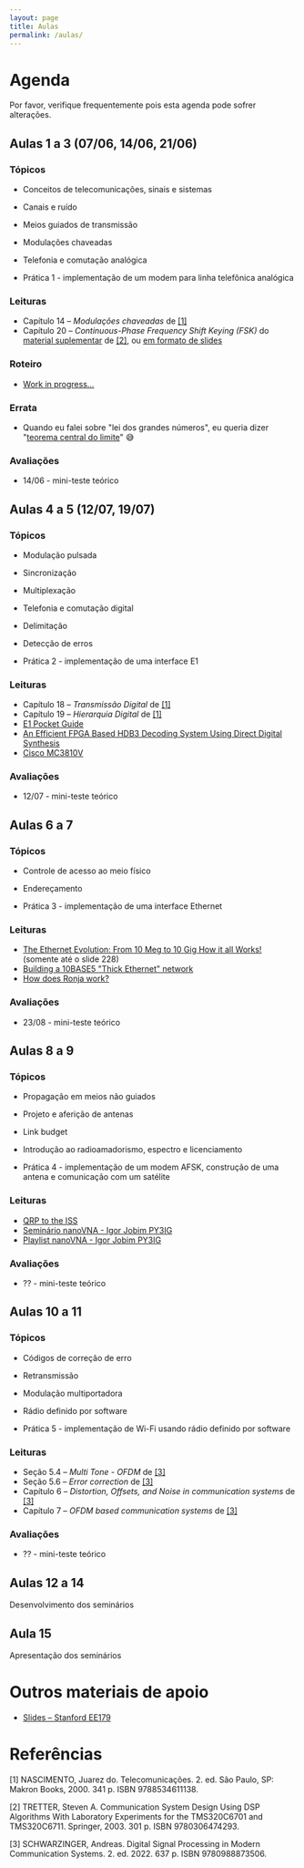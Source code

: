 ```yaml
---
layout: page
title: Aulas
permalink: /aulas/
---
```


# Agenda

Por favor, verifique frequentemente pois esta agenda pode sofrer alterações.

## Aulas 1 a 3 (07/06, 14/06, 21/06)

### Tópicos

* Conceitos de telecomunicações, sinais e sistemas
* Canais e ruído
* Meios guiados de transmissão
* Modulações chaveadas
* Telefonia e comutação analógica

* Prática 1 - implementação de um modem para linha telefônica analógica

### Leituras

* Capítulo 14 – *Modulações chaveadas* de [[1]](#referências)
* Capítulo 20 – *Continuous-Phase Frequency Shift Keying (FSK)* do [material suplementar](https://user.eng.umd.edu/~tretter/commlab/c6713slides/AdditionalExperiments.pdf#page=18) de [[2]](#referências), ou [em formato de slides](https://user.eng.umd.edu/~tretter/commlab/c6713slides/FSKSlides.pdf)

### Roteiro

* [Work in progress...](https://docs.google.com/document/d/1WVANuM4S1_N0C0CB4kptYKnvXjj98FI7Zwk9-TcINT0/edit?usp=sharing)

### Errata

* Quando eu falei sobre "lei dos grandes números", eu queria dizer "[teorema central do limite](https://en.wikipedia.org/wiki/Central_limit_theorem#Lyapunov_CLT)" 😅

### Avaliações

* 14/06 - mini-teste teórico

## Aulas 4 a 5 (12/07, 19/07)

### Tópicos

* Modulação pulsada
* Sincronização
* Multiplexação
* Telefonia e comutação digital
* Delimitação
* Detecção de erros

* Prática 2 - implementação de uma interface E1

### Leituras

* Capítulo 18 – *Transmissão Digital* de [[1]](#referências)
* Capítulo 19 – *Hierarquia Digital* de [[1]](#referências)
* [E1 Pocket Guide](https://web.fe.up.pt/~mleitao/STEL/Tecnico/E1_ACTERNA.pdf)
* [An Efficient FPGA Based HDB3 Decoding System Using Direct Digital Synthesis](http://www.ijfcc.org/papers/230-B278.pdf)
* [Cisco MC3810V](/static/cisco-MC3810V.pdf)

### Avaliações

* 12/07 - mini-teste teórico


## Aulas 6 a 7

### Tópicos

* Controle de acesso ao meio físico
* Endereçamento

* Prática 3 - implementação de uma interface Ethernet

### Leituras

* [The Ethernet Evolution: From 10 Meg to 10 Gig How it all Works!](https://www.iol.unh.edu/sites/default/files/knowledgebase/ethernet/ethernet_evolution.pdf) (somente até o slide 228)
* [Building a 10BASE5 "Thick Ethernet" network](https://www1.fs.cvut.cz/cz/u12110/prt/site/lan/10BASE5.htm)
* [How does Ronja work?](http://ronja.twibright.com/technotes/how.php)

### Avaliações

* 23/08 - mini-teste teórico


## Aulas 8 a 9

### Tópicos

* Propagação em meios não guiados
* Projeto e aferição de antenas
* Link budget
* Introdução ao radioamadorismo, espectro e licenciamento

* Prática 4 - implementação de um modem AFSK, construção de uma antena e comunicação com um satélite

### Leituras

* [QRP to the ISS](https://www.work-sat.com/ewExternalFiles/QRP-ISS.pdf)
* [Seminário nanoVNA - Igor Jobim PY3IG](https://www.youtube.com/playlist?list=PL3vze9c1yreiayo-c1M-bDaDPzbwdM1SZ)
* [Playlist nanoVNA - Igor Jobim PY3IG](https://www.youtube.com/playlist?list=PL3vze9c1yrehpr-adTlAZcMglwiUEPj-_)

### Avaliações

* ?? - mini-teste teórico


## Aulas 10 a 11

### Tópicos

* Códigos de correção de erro
* Retransmissão
* Modulação multiportadora
* Rádio definido por software

* Prática 5 - implementação de Wi-Fi usando rádio definido por software

### Leituras

* Seção 5.4 – *Multi Tone - OFDM* de [[3]](#referências)
* Seção 5.6 – *Error correction* de [[3]](#referências)
* Capítulo 6 – *Distortion, Offsets, and Noise in communication systems* de [[3]](#referências)
* Capítulo 7 – *OFDM based communication systems* de [[3]](#referências)

### Avaliações

* ?? - mini-teste teórico


## Aulas 12 a 14

Desenvolvimento dos seminários


## Aula 15

Apresentação dos seminários


# Outros materiais de apoio

* [Slides – Stanford EE179](https://web.stanford.edu/class/ee179/Notes.html)


# Referências

[1] NASCIMENTO, Juarez do. Telecomunicações. 2. ed. São Paulo, SP: Makron Books, 2000. 341 p. ISBN 9788534611138.

[2] TRETTER, Steven A. Communication System Design Using DSP Algorithms With Laboratory Experiments for the TMS320C6701 and TMS320C6711. Springer, 2003. 301 p. ISBN 9780306474293.

[3] SCHWARZINGER, Andreas. Digital Signal Processing in Modern Communication Systems. 2. ed. 2022. 637 p. ISBN 9780988873506.


